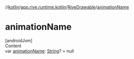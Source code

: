//[kotlin](../../../index.md)/[app.rive.runtime.kotlin](../index.md)/[RiveDrawable](index.md)/[animationName](animation-name.md)



# animationName  
[androidJvm]  
Content  
var [animationName](animation-name.md): [String](https://kotlinlang.org/api/latest/jvm/stdlib/kotlin/-string/index.html)? = null  



